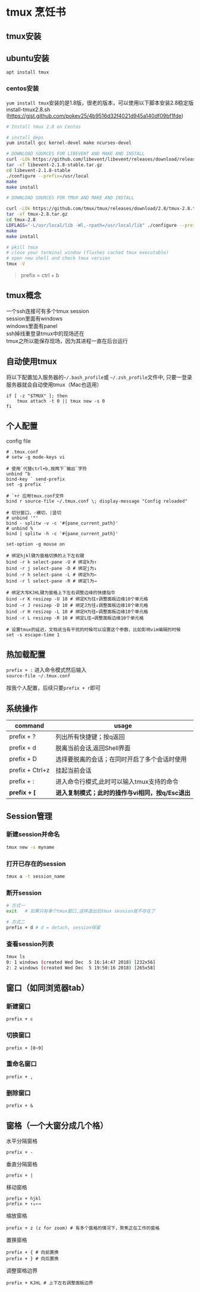 # tmux 烹饪书
## tmux安装
## ubuntu安装
`apt install tmux`

### centos安装
`yum install tmux`安装的是1.8版，很老的版本，可以使用以下脚本安装2.8稳定版  
install-tmux2.8.sh (https://gist.github.com/pokev25/4b9516d32f4021d945a140df09bf1fde)  
``` bash
# Install tmux 2.8 on Centos

# install deps
yum install gcc kernel-devel make ncurses-devel

# DOWNLOAD SOURCES FOR LIBEVENT AND MAKE AND INSTALL
curl -LOk https://github.com/libevent/libevent/releases/download/release-2.1.8-stable/libevent-2.1.8-stable.tar.gz
tar -xf libevent-2.1.8-stable.tar.gz
cd libevent-2.1.8-stable
./configure --prefix=/usr/local
make
make install

# DOWNLOAD SOURCES FOR TMUX AND MAKE AND INSTALL

curl -LOk https://github.com/tmux/tmux/releases/download/2.8/tmux-2.8.tar.gz
tar -xf tmux-2.8.tar.gz
cd tmux-2.8
LDFLAGS="-L/usr/local/lib -Wl,-rpath=/usr/local/lib" ./configure --prefix=/usr/local
make
make install

# pkill tmux
# close your terminal window (flushes cached tmux executable)
# open new shell and check tmux version
tmux -V
```
> prefix = ctrl + b

## tmux概念
一个ssh连接可有多个tmux session  
session里面有windows  
windows里面有panel  
ssh掉线重登录tmux中的现场还在  
tmux之所以能保存现场，因为其进程一直在后台运行  

## 自动使用tmux
将以下配置加入服务器的`~/.bash_profile`或 `~/.zsh_profile`文件中, 只要一登录服务器就会自动使用tmux（Mac也适用）    
```
if [ -z "$TMUX" ]; then
    tmux attach -t 0 || tmux new -s 0
fi
```

## 个人配置
config file
```
# .tmux.conf
# setw -g mode-keys vi

# 使用`代替ctrl+b,按两下`输出`字符
unbind ^b
bind-key ` send-prefix
set -g prefix `

# `+r 应用tmux.conf文件
bind r source-file ~/.tmux.conf \; display-message "Config reloaded"

# 切分窗口，-横切，|竖切
# unbind '"'
bind - splitw -v -c '#{pane_current_path}'
# unbind %
bind | splitw -h -c '#{pane_current_path}'

set-option -g mouse on

# 绑定hjkl键为窗格切换的上下左右键
bind -r k select-pane -U # 绑定k为↑
bind -r j select-pane -D # 绑定j为↓
bind -r h select-pane -L # 绑定h为←
bind -r l select-pane -R # 绑定l为→

# 绑定大写KJHL键为窗格上下左右调整边缘的快捷指令
bind -r K resizep -U 10 # 绑定K为往↑调整面板边缘10个单元格
bind -r J resizep -D 10 # 绑定J为往↓调整面板边缘10个单元格
bind -r H resizep -L 10 # 绑定H为往←调整面板边缘10个单元格
bind -r L resizep -R 10 # 绑定L往→调整面板边缘10个单元格

# 设置tmux的延迟，文档说当有干扰的时候可以设置这个参数，比如影响vim编辑的时候
set -s escape-time 1
```

## 热加载配置

`prefix + :` 进入命令模式然后输入  
`source-file ~/.tmux.conf`  

按我个人配置，后续只要`prefix + r`即可  

## 系统操作
| command | usage | 
| -------- | -------- |
| prefix + ?     | 列出所有快捷键；按q返回     |
| prefix + d     | 脱离当前会话,返回Shell界面     |
| prefix + D     | 选择要脱离的会话；在同时开启了多个会话时使用     |
| prefix + Ctrl+z     | 挂起当前会话     |
| prefix + :     | 进入命令行模式,此时可以输入tmux支持的命令     |
| **prefix + [**     | **进入复制模式；此时的操作与vi相同，按q/Esc退出**     |


## Session管理
### 新建session并命名
``` bash
tmux new -s myname
```

### 打开已存在的session
``` bash
tmux a -t session_name  
```

### 断开session
``` bash
# 方式一
exit   # 如果只有单个tmux窗口,这样退出后tmux session就不存在了

# 方式二
prefix + d # d = detach, session保留
```

### 查看session列表
``` bash
tmux ls
0: 1 windows (created Wed Dec  5 16:14:47 2018) [232x56]
2: 2 windows (created Wed Dec  5 19:50:16 2018) [265x58]
```

## 窗口（如同浏览器tab）
### 新建窗口
```
prefix + c
```

### 切换窗口
```
prefix + [0~9]
```

### 重命名窗口
```
prefix + ,
```

### 删除窗口
```
prefix + &
```

## 窗格（一个大窗分成几个格）
水平分隔窗格
```
prefix + -
```

垂直分隔窗格
```
prefix + |
```

移动窗格
```
prefix + hjkl
prefix + ↑↓←→
```

缩放窗格
```
prefix + z (z for zoom) # 有多个窗格的情况下，聚焦正在工作的窗格  
``` 

置换窗格
```
prefix + { # 向前置换
prefix + } # 向后置换
```

调整窗格边界
```
prefix + KJHL # 上下左右调整面板边界
```








